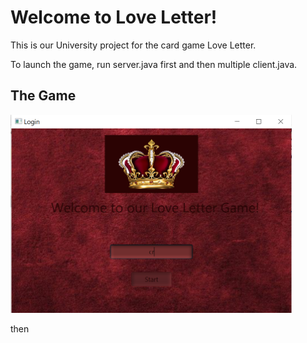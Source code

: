 # Welcome to Love Letter!
This is our University project for the card game Love Letter.

To launch the game, run server.java first and then multiple client.java.

## The Game

<img src="src/client/resources/login.PNG" width="450" />

<br />

then

